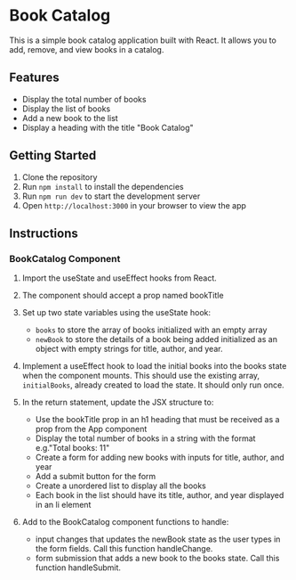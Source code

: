 # Book Catalog

This is a simple book catalog application built with React. It allows you to add, remove, and view books in a catalog.

## Features

- Display the total number of books
- Display the list of books
- Add a new book to the list
- Display a heading with the title "Book Catalog"


## Getting Started

1. Clone the repository
2. Run `npm install` to install the dependencies
3. Run `npm run dev` to start the development server
4. Open `http://localhost:3000` in your browser to view the app


## Instructions

### BookCatalog Component

1. Import the useState and useEffect hooks from React.

1. The component should accept a prop named bookTitle

1. Set up two state variables using the useState hook:
    - `books` to store the array of books initialized with an empty array
    - `newBook` to store the details of a book being added initialized as an object with empty strings for title, author, and year.

1. Implement a useEffect hook to load the initial books into the books state when the component mounts. This should use the existing array, `initialBooks`, already created to load the state. It should only run once.

1. In the return statement, update the JSX structure to:
    - Use the bookTitle prop in an h1 heading that must be received as a prop from the App component
    - Display the total number of books in a string with the format e.g."Total books: 11"
    - Create a form for adding new books with inputs for title, author, and year
    - Add a submit button for the form
    - Create a unordered list to display all the books
    - Each book in the list should have its title, author, and year displayed in an li element


1. Add to the BookCatalog component functions to handle:
    -  input changes that updates the newBook state as the user types in the form fields. Call this function handleChange.
    - form submission that adds a new book to the books state. Call this function handleSubmit.


